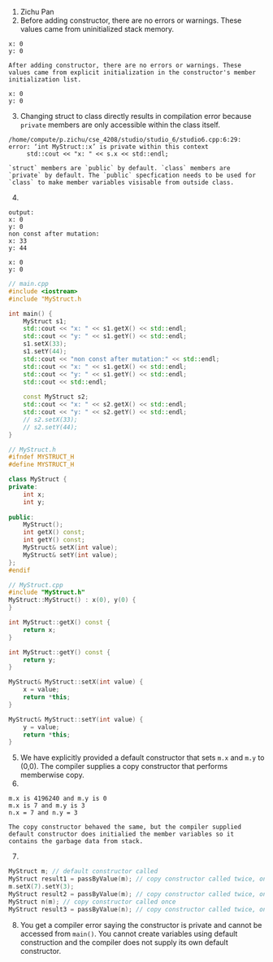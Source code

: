 1. Zichu Pan
2. Before adding constructor, there are no errors or warnings. These values came from uninitialized stack memory.
```
x: 0
y: 0
```
	After adding constructor, there are no errors or warnings. These values came from explicit initialization in the constructor's member initialization list.
```
x: 0
y: 0
```
3. Changing struct to class directly results in compilation error because `private` members are only accessible within the class itself.
```
/home/compute/p.zichu/cse_4208/studio/studio_6/studio6.cpp:6:29: error: ‘int MyStruct::x’ is private within this context
     std::cout << "x: " << s.x << std::endl;
```
	`struct` members are `public` by default. `class` members are `private` by default. The `public` specfication needs to be used for `class` to make member variables visisable from outside class.
4. 
```
output:
x: 0
y: 0
non const after mutation:
x: 33
y: 44

x: 0
y: 0
```
```cpp
// main.cpp
#include <iostream>
#include "MyStruct.h

int main() {
	MyStruct s1;
	std::cout << "x: " << s1.getX() << std::endl;
	std::cout << "y: " << s1.getY() << std::endl;
	s1.setX(33);
	s1.setY(44);
	std::cout << "non const after mutation:" << std::endl;
	std::cout << "x: " << s1.getX() << std::endl;
	std::cout << "y: " << s1.getY() << std::endl;
	std::cout << std::endl;
	
	const MyStruct s2;
	std::cout << "x: " << s2.getX() << std::endl;
	std::cout << "y: " << s2.getY() << std::endl;
	// s2.setX(33);
	// s2.setY(44);
}
```
```cpp
// MyStruct.h
#ifndef MYSTRUCT_H
#define MYSTRUCT_H

class MyStruct {
private:
	int x;
	int y;
	
public:
	MyStruct();
	int getX() const;
	int getY() const;
	MyStruct& setX(int value);
	MyStruct& setY(int value);
};
#endif
```
```cpp
// MyStruct.cpp
#include "MyStruct.h"
MyStruct::MyStruct() : x(0), y(0) {
}

int MyStruct::getX() const {
	return x;
}

int MyStruct::getY() const {
	return y;
}

MyStruct& MyStruct::setX(int value) {
	x = value;
	return *this;
}

MyStruct& MyStruct::setY(int value) {
	y = value;
	return *this;
}
```
5. We have explicitly provided a default constructor that sets `m.x` and `m.y` to (0,0). The compiler supplies a copy constructor that performs memberwise copy.
6. 
```output
m.x is 4196240 and m.y is 0
m.x is 7 and m.y is 3
n.x = 7 and n.y = 3
```
	The copy constructor behaved the same, but the compiler supplied default constructor does initialied the member variables so it contains the garbage data from stack.
7. 
```cpp
MyStruct m; // default constructor called
MyStruct result1 = passByValue(m); // copy constructor called twice, once for creating parameter m, once for creating result
m.setX(7).setY(3);
MyStruct result2 = passByValue(m); // copy constructor called twice, once for creating parameter m, once for creating result
MyStruct n(m); // copy constructor called once
MyStruct result3 = passByValue(n); // copy constructor called twice, once for creating parameter n, once for creating result
```
8. You get a compiler error saying the constructor is private and cannot be accessed from `main()`. You cannot create variables using default construction and the compiler does not supply its own default constructor.
